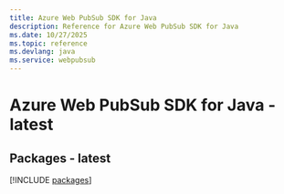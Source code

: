 ```yaml
---
title: Azure Web PubSub SDK for Java
description: Reference for Azure Web PubSub SDK for Java
ms.date: 10/27/2025
ms.topic: reference
ms.devlang: java
ms.service: webpubsub
---
```

# Azure Web PubSub SDK for Java - latest
## Packages - latest
[!INCLUDE [packages](web-pubsub-index.md)]